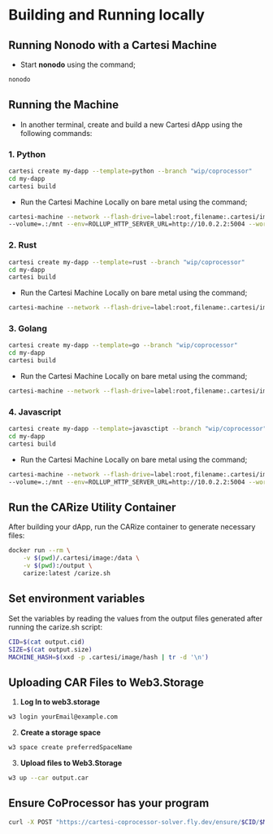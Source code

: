 # Building and Running locally

## Running Nonodo with a Cartesi Machine

- Start **nonodo** using the command;

```bash
nonodo
```

## Running the Machine

- In another terminal, create and build a new Cartesi dApp using the following commands:

### 1. **Python**

```bash
cartesi create my-dapp --template=python --branch "wip/coprocessor"
cd my-dapp
cartesi build
```

- Run the Cartesi Machine Locally on bare metal using the command;

```bash
cartesi-machine --network --flash-drive=label:root,filename:.cartesi/image.ext2 \
--volume=.:/mnt --env=ROLLUP_HTTP_SERVER_URL=http://10.0.2.2:5004 --workdir=/mnt -- python dapp.py
```

### 2. **Rust**

```bash
cartesi create my-dapp --template=rust --branch "wip/coprocessor"
cd my-dapp
cartesi build
```

- Run the Cartesi Machine Locally on bare metal using the command;

```bash
cartesi-machine --network --flash-drive=label:root,filename:.cartesi/image.ext2 --env=ROLLUP_HTTP_SERVER_URL=http://10.0.2.2:5004 -- /opt/cartesi/dapp/dapp
```

### 3. **Golang**

```bash
cartesi create my-dapp --template=go --branch "wip/coprocessor"
cd my-dapp
cartesi build
```

- Run the Cartesi Machine Locally on bare metal using the command;

```bash
cartesi-machine --network --flash-drive=label:root,filename:.cartesi/image.ext2 --env=ROLLUP_HTTP_SERVER_URL=http://10.0.2.2:5004 -- /opt/cartesi/dapp/dapp
```

### 4. **Javascript**

```bash
cartesi create my-dapp --template=javasctipt --branch "wip/coprocessor"
cd my-dapp
cartesi build
```

- Run the Cartesi Machine Locally on bare metal using the command;

```bash
cartesi-machine --network --flash-drive=label:root,filename:.cartesi/image.ext2 \
--volume=.:/mnt --env=ROLLUP_HTTP_SERVER_URL=http://10.0.2.2:5004 --workdir=/opt/cartesi/dapp -- node index
```

## Run the CARize Utility Container

After building your dApp, run the CARize container to generate necessary files:

```bash
docker run --rm \
    -v $(pwd)/.cartesi/image:/data \
    -v $(pwd):/output \
    carize:latest /carize.sh
```

## Set environment variables

Set the variables by reading the values from the output files generated after running the carize.sh script:

```bash
CID=$(cat output.cid)
SIZE=$(cat output.size)
MACHINE_HASH=$(xxd -p .cartesi/image/hash | tr -d '\n')
```

## Uploading CAR Files to Web3.Storage

1. **Log In to web3.storage**

```bash
w3 login yourEmail@example.com
```

2. **Create a storage space**

```bash
w3 space create preferredSpaceName
```

3. **Upload files to Web3.Storage**

```bash
w3 up --car output.car
```

## Ensure CoProcessor has your program

```bash
curl -X POST "https://cartesi-coprocessor-solver.fly.dev/ensure/$CID/$MACHINE_HASH/$SIZE"
```

